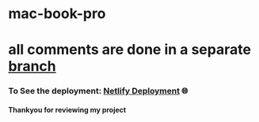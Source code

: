 # mac-book-pro
# all comments are done in a separate  [branch](https://github.com/programming-hero-web-course2/mac-book-pro-shahria7k/tree/commented-version)
### To See the deployment: [Netlify Deployment](https://compassionate-spence-554cbb.netlify.app/) 🌐
#### Thankyou for reviewing my project

